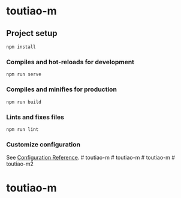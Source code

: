 # toutiao-m

## Project setup
```
npm install
```

### Compiles and hot-reloads for development
```
npm run serve
```

### Compiles and minifies for production
```
npm run build
```

### Lints and fixes files
```
npm run lint
```

### Customize configuration
See [Configuration Reference](https://cli.vuejs.org/config/).
#   t o u t i a o - m  
 #   t o u t i a o - m  
 #   t o u t i a o - m  
 # toutiao-m2
# toutiao-m
